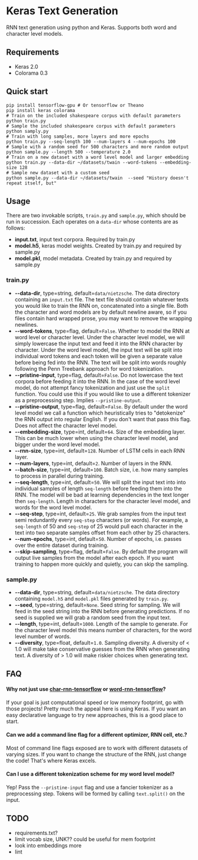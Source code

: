 Keras Text Generation
=====================

RNN text generation using python and Keras. Supports both word and character
level models.

Requirements
------------
 - Keras 2.0
 - Colorama 0.3

Quick start
-----------
```shell
pip install tensorflow-gpu # Or tensorflow or Theano
pip install keras colorama
# Train on the included shakespeare corpus with default parameters
python train.py
# Sample the included shakespeare corpus with default parameters
python samply.py
# Train with long samples, more layers and more epochs
python train.py --seq-length 100 --num-layers 4 --num-epochs 100
# Sample with a random seed for 500 characters and more random output
python sample.py --length 500 --temperature 2.0
# Train on a new dataset with a word level model and larger embedding
python train.py --data-dir ~/datasets/twain --word-tokens --embedding-size 128
# Sample new dataset with a custom seed
python sample.py --data-dir ~/datasets/twain  --seed "History doesn't repeat itself, but"
```

Usage
-----

There are two invokable scripts, `train.py` and `sample.py`, which should be run
in succession. Each operates on a `data-dir` whose contents are as follows:

 - **input.txt**, input text corpora. Required by train.py
 - **model.h5**, keras model weights. Created by train.py and required by sample.py
 - **model.pkl**, model metadata. Created by train.py and required by sample.py

### train.py

 - **--data-dir**, type=string, default=`data/nietzsche`. The data directory
   containing an `input.txt` file. The text file should contain whatever texts
   you would like to train the RNN on, concatenated into a single file. Both the
   character and word models are by default newline aware, so if you files
   contain hard wrapped prose, you may want to remove the wrapping newlines.
 - **--word-tokens**, type=flag, default=`False`. Whether to model the RNN at
   word level or character level. Under the character level model, we will
   simply lowercase the input text and feed it into the RNN character by
   character. Under the word level model, the input text will be split into
   individual word tokens and each token will be given a separate value before
   being fed into the RNN. The text will be split into words roughly following
   the Penn Treebank approach for word tokenization.
 - **--pristine-input**, type=flag, default=`False`. Do not lowercase the text
   corpora before feeding it into the RNN. In the case of the word level model,
   do not attempt fancy tokenization and just use the `split` function. You
   could use this if you would like to use a different tokenizer as a
   preprocessing step. Implies `--pristine-output`.
 - **--pristine-output**, type=flag, default=`False`. By default under the word
   level model we call a function which heuristically tries to "detokenize" the
   RNN output into regular English. If you don't want that pass this flag. Does
   not affect the character level model.
 - **--embedding-size**, type=int, default=`64`. Size of the embedding layer.
   This can be much lower when using the character level model, and bigger under
   the word level model.
 - **--rnn-size**, type=int, default=`128`. Number of LSTM cells in each RNN
   layer.
 - **--num-layers**, type=int, default=`2`. Number of layers in the RNN.
 - **--batch-size**, type=int, default=`100`. Batch size, i.e. how many samples
   to process in parallel during training.
 - **--seq-length**, type=int, default=`50`. We will split the input text into
   into individual samples of length `seq-length` before feeding them into the
   RNN. The model will be bad at learning dependencies in the text longer then
   `seq-length`. Length in characters for the character level model, and words
   for the word level model.
 - **--seq-step**, type=int, default=`25`. We grab samples from the input text
   semi redundantly every `seq-step` characters (or words). For example, a
   `seq-length` of 50 and `seq-step` of 25 would pull each character in the text
   into two separate samples offset from each other by 25 characters.
 - **--num-epochs**, type=int, default=`50`. Number of epochs, i.e. passes over
   the entire dataset during training.
 - **--skip-sampling**, type=flag, default=`False`. By default the program will
   output live samples from the model after each epoch. If you want training to
   happen more quickly and quietly, you can skip the sampling.

### sample.py

 - **--data-dir**, type=string, default=`data/nietzsche`. The data directory
   containing `model.h5` and `model.pkl` files generated by `train.py`.
 - **--seed**, type=string, default=`None`. Seed string for sampling. We will
   feed in the seed string into the RNN before generating predictions. If no
   seed is supplied we will grab a random seed from the input text.
 - **--length**, type=int, default=`1000`. Length of the sample to generate. For
   the character level model this means number of characters, for the word level
   number of words.
 - **--diversity**, type=float, default=`1.0`. Sampling diversity. A diversity
   of < 1.0 will make take conservative guesses from the RNN when generating
   text. A diversity of > 1.0 will make riskier choices when generating text.

FAQ
---

#### Why not just use [char-rnn-tensorflow](https://github.com/sherjilozair/char-rnn-tensorflow) or [word-rnn-tensorflow](https://github.com/hunkim/word-rnn-tensorflow)?

If your goal is just computational speed or low memory footprint, go with those
projects! Pretty much the appeal here is using Keras. If you want an easy
declarative language to try new approaches, this is a good place to start.

#### Can we add a command line flag for a different optimizer, RNN cell, etc.?

Most of command line flags exposed are to work with different datasets of
varying sizes. If you want to change the structure of the RNN, just change the
code! That's where Keras excels.

#### Can I use a different tokenization scheme for my word level model?

Yep! Pass the `--pristine-input` flag and use a fancier tokenizer as a
preprocessing step. Tokens will be formed by calling `text.split()` on the
input.

TODO
----

 - requirements.txt?
 - limit vocab size, UNK?? could be useful for mem footprint
 - look into embeddings more
 - lint
